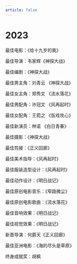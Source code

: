 ```yaml
---
article: false
---
```


# 2023

最佳电影：《给十九岁的我》

最佳导演：韦家辉《神探大战》

最佳编剧：《神探大战》

最佳男主角：刘青云 《神探大战》

最佳女主角：郑秀文 《流水落花》

最佳男配角：许冠文 《风再起时》

最佳女配角：王菀之 《饭戏攻心》

最佳新演员：林诺 《白日青春》

最佳摄影：《神探大战》

最佳剪接：《正义回廊》

最佳美术指导：《风再起时》

最佳服装造型设计：《风再起时》

最佳动作设计：《明日战记》

最佳原创电影音乐：《窄路微尘》

最佳原创电影歌曲：《流水落花》

最佳音响效果：《明日战记》

最佳视觉效果：《明日战记》

新晋导演：何爵天《正义回廊》

最佳亚洲电影：《海的尽头是草原》

终身成就奖：胡枫